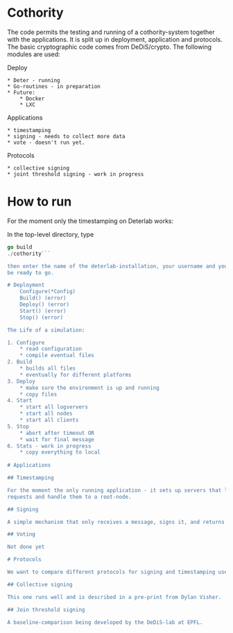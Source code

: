 # Cothority

The code permits the testing and running of a cothority-system together with the applications. It is split up in 
deployment, application and protocols. The basic cryptographic code comes from DeDiS/crypto. The following modules
are used:

Deploy

    * Deter - running
    * Go-routines - in preparation
    * Future:
        * Docker
        * LXC

Applications

    * timestamping
    * signing - needs to collect more data
    * vote - doesn't run yet.
    
Protocols

    * collective signing
    * joint threshold signing - work in progress
    
# How to run

For the moment only the timestamping on Deterlab works:

In the top-level directory, type

```go get ./...
go build
./cothority```

then enter the name of the deterlab-installation, your username and your project-name, and you should
be ready to go.

# Deployment
	Configure(*Config)
	Build() (error)
	Deploy() (error)
	Start() (error)
	Stop() (error)

The Life of a simulation:

1. Configure
    * read configuration
    * compile eventual files
2. Build
    * builds all files
    * eventually for different platforms
3. Deploy
    * make sure the environment is up and running
    * copy files
4. Start
    * start all logservers
    * start all nodes
    * start all clients
5. Stop
    * abort after timeout OR
    * wait for final message
6. Stats - work in progress
    * copy everything to local
    
# Applications

## Timestamping

For the moment the only running application - it sets up servers that listen for client-requests, collect all
requests and handle them to a root-node.

## Signing

A simple mechanism that only receives a message, signs it, and returns it.

## Voting

Not done yet

# Protocols

We want to compare different protocols for signing and timestamping uses.

## Collective signing

This one runs well and is described in a pre-print from Dylan Visher.

## Join threshold signing

A baseline-comparison being developed by the DeDiS-lab at EPFL.
